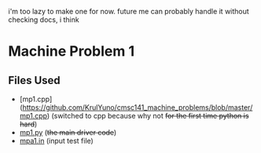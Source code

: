 i'm too lazy to make one for now. future me can probably handle it without checking docs, i think


# Machine Problem 1
## Files Used
- [mp1.cpp] (https://github.com/KrulYuno/cmsc141_machine_problems/blob/master/mp1.cpp) (switched to cpp because why not ~~for the first time python is hard~~)
- [mp1.py](https://github.com/KrulYuno/cmsc141_machine_problems/blob/master/mp1.py) (~~the main driver code~~)
- [mpa1.in](https://github.com/KrulYuno/cmsc141_machine_problems/blob/master/mpa1.in) (input test file)